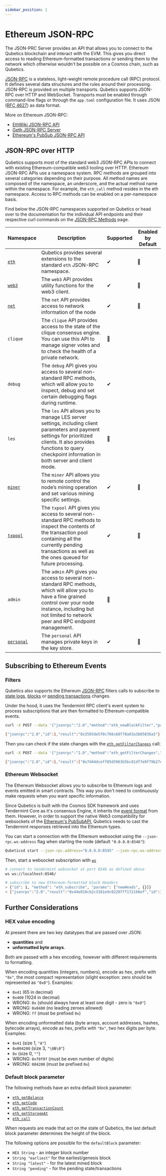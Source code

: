 ```yaml
---
sidebar_position: 1
---
```


# Ethereum JSON-RPC

The JSON-PRC Server provides an API that allows you to connect to the Qubetics blockchain and interact with the EVM. This
gives you direct access to reading Ethereum-formatted transactions or sending them to the network which otherwise
wouldn't be possible on a Cosmos chain, such as Qubetics.

[JSON-RPC](http://www.jsonrpc.org/specification) is a stateless, light-weight remote procedure call (RPC) protocol. It
defines several data structures and the rules around their processing. JSON-RPC is provided on multiple transports.
Qubetics supports JSON-RPC over HTTP and WebSocket. Transports must be enabled through command-line flags or through the
`app.toml` configuration file. It uses JSON ([RFC 4627](https://www.ietf.org/rfc/rfc4627.txt)) as data format.

More on Ethereum JSON-RPC:

- [EthWiki JSON-RPC API](https://eth.wiki/json-rpc/API)
- [Geth JSON-RPC Server](https://geth.ethereum.org/docs/interacting-with-geth/rpc)
- [Ethereum's PubSub JSON-RPC API](https://geth.ethereum.org/docs/interacting-with-geth/rpc/pubsub)


## JSON-RPC over HTTP

Qubetics supports most of the standard web3 JSON-RPC APIs to connect with existing Ethereum-compatible web3 tooling over
HTTP. Ethereum JSON-RPC APIs use a namespace system. RPC methods are grouped into several categories depending on
their purpose. All method names are composed of the namespace, an underscore, and the actual method name within
the namespace. For example, the `eth_call` method resides in the eth namespace. Access to RPC methods can be enabled
on a per-namespace basis.

Find below the JSON-RPC namespaces supported on Qubetics or head over to the documentation for the individual API endpoints
and their respective curl commands on the [JSON-RPC Methods](./methods.md) page.

| Namespace                                                  | Description                                                                                                                                                                                                                  | Supported | Enabled by Default |
| ---------------------------------------------------------- | ---------------------------------------------------------------------------------------------------------------------------------------------------------------------------------------------------------------------------- | --------- | ------------------ |
| [`eth`](./ethereum-json-rpc/methods#eth-methods)           | Qubetics provides several extensions to the standard `eth` JSON-RPC namespace.                                                                                                                                                  | ✔         | 🚫                  |
| [`web3`](./ethereum-json-rpc/methods#web3-methods)         | The `web3` API provides utility functions for the web3 client.                                                                                                                                                               | ✔         | 🚫                  |
| [`net`](./ethereum-json-rpc/methods#net-methods)           | The `net` API provides access to network information of the node                                                                                                                                                             | ✔         | 🚫                  |
| `clique`                                                   | The `clique` API provides access to the state of the clique consensus engine. You can use this API to manage signer votes and to check the health of a private network.                                                      | 🚫         |                    |
| `debug`                                                    | The `debug` API gives you access to several non-standard RPC methods, which will allow you to inspect, debug and set certain debugging flags during runtime.                                                                 | ✔         |                    |
| `les`                                                      | The `les` API allows you to manage LES server settings, including client parameters and payment settings for prioritized clients. It also provides functions to query checkpoint information in both server and client mode. | 🚫         |                    |
| [`miner`](./ethereum-json-rpc/methods#miner-methods)       | The `miner` API allows you to remote control the node’s mining operation and set various mining specific settings.                                                                                                           | ✔         | 🚫                  |
| [`txpool`](./ethereum-json-rpc/methods#txpool-methods)     | The `txpool` API gives you access to several non-standard RPC methods to inspect the contents of the transaction pool containing all the currently pending transactions as well as the ones queued for future processing.    | ✔         | 🚫                  |
| `admin`                                                    | The `admin` API gives you access to several non-standard RPC methods, which will allow you to have a fine grained control over your node instance, including but not limited to network peer and RPC endpoint management.    | 🚫         |                    |
| [`personal`](./ethereum-json-rpc/methods#personal-methods) | The `personal` API manages private keys in the key store.                                                                                                                                                                    | ✔         | 🚫                  |

## Subscribing to Ethereum Events

### Filters

Qubetics also supports the Ethereum [JSON-RPC](./ethereum-json-rpc/methods) filters calls to
subscribe to [state logs](https://eth.wiki/json-rpc/API#eth_newfilter),
[blocks](https://eth.wiki/json-rpc/API#eth_newblockfilter) or [pending transactions](https://eth.wiki/json-rpc/API#eth_newpendingtransactionfilter)
changes.

Under the hood, it uses the Tendermint RPC client's event system to process subscriptions that are
then formatted to Ethereum-compatible events.

```bash
curl -X POST --data '{"jsonrpc":"2.0","method":"eth_newBlockFilter","params":[],"id":1}' -H "Content-Type: application/json" http://localhost:8545

{"jsonrpc":"2.0","id":1,"result":"0x3503de5f0c766c68f78a03a3b05036a5"}
```

Then you can check if the state changes with the [`eth_getFilterChanges`](https://eth.wiki/json-rpc/API#eth_getfilterchanges)
call:

```bash
curl -X POST --data '{"jsonrpc":"2.0","method":"eth_getFilterChanges","params":["0x3503de5f0c766c68f78a03a3b05036a5"],"id":1}' -H "Content-Type: application/json" http://localhost:8545

{"jsonrpc":"2.0","id":1,"result":["0x7d44dceff05d5963b5bc81df7e9f79b27e777b0a03a6feca09f3447b99c6fa71","0x3961e4050c27ce0145d375255b3cb829a5b4e795ac475c05a219b3733723d376","0xd7a497f95167d63e6feca70f344d9f6e843d097b62729b8f43bdcd5febf142ab","0x55d80a4ba6ef54f2a8c0b99589d017b810ed13a1fda6a111e1b87725bc8ceb0e","0x9e8b92c17280dd05f2562af6eea3285181c562ebf41fc758527d4c30364bcbc4","0x7353a4b9d6b35c9eafeccaf9722dd293c46ae2ffd4093b2367165c3620a0c7c9","0x026d91bda61c8789c59632c349b38fd7e7557e6b598b94879654a644cfa75f30","0x73e3245d4ddc3bba48fa67633f9993c6e11728a36401fa1206437f8be94ef1d3"]}
```

### Ethereum Websocket

The Ethereum Websocket allows you to subscribe to Ethereum logs and events emitted in smart contracts. This way you
don't need to continuously make requests when you want specific information.

Since Qubetics is built with the Cosmos SDK framework and uses Tendermint Core as it's consensus Engine, it inherits the
[event format](./tendermint-rpc#subscribing-to-cosmos-and-tendermint-events) from them. However, in order to support the
native Web3 compatibility for websockets of the [Ethereum's PubSubAPI](https://geth.ethereum.org/docs/interacting-with-geth/rpc/pubsub),
Qubetics needs to cast the Tendermint
responses retrieved into the Ethereum types.

You can start a connection with the Ethereum websocket using the `--json-rpc.ws-address` flag when starting
the node (default `"0.0.0.0:8546"`):

```bash
Qubeticsd start --json-rpc.address="0.0.0.0:8545" --json-rpc.ws-address="0.0.0.0:8546" --json-rpc.api="eth,web3,net,txpool,debug" --json-rpc.enable
```

Then, start a websocket subscription with [`ws`](https://github.com/hashrocket/ws)

```bash
# connect to tendermint websocket at port 8546 as defined above
ws ws://localhost:8546/

# subscribe to new Ethereum-formatted block Headers
> {"id": 1, "method": "eth_subscribe", "params": ["newHeads", {}]}
< {"jsonrpc":"2.0","result":"0x44e010cb2c3161e9c02207ff172166ef","id":1}
```

## Further Considerations

### HEX value encoding

At present there are two key datatypes that are passed over JSON:

* **quantities** and
* **unformatted byte arrays**.

Both are passed with a hex encoding, however with different requirements to formatting.

When encoding quantities (integers, numbers), encode as hex, prefix with `"0x"`, the most compact representation (slight
exception: zero should be represented as `"0x0"`). Examples:

- `0x41` (65 in decimal)
- `0x400` (1024 in decimal)
- WRONG: `0x` (should always have at least one digit - zero is `"0x0"`)
- WRONG: `0x0400` (no leading zeroes allowed)
- WRONG: `ff` (must be prefixed `0x`)

When encoding unformatted data (byte arrays, account addresses, hashes, bytecode arrays), encode as hex, prefix with `"0x"`,
two hex digits per byte. Examples:

- `0x41` (size 1, `"A"`)
- `0x004200` (size 3, `"\0B\0"`)
- `0x` (size 0, `""`)
- WRONG: `0xf0f0f` (must be even number of digits)
- WRONG: `004200` (must be prefixed `0x`)

### Default block parameter

The following methods have an extra default block parameter:

- [`eth_getBalance`](./ethereum-json-rpc/methods#eth_getbalance)
- [`eth_getCode`](./ethereum-json-rpc/methods#eth_getcode)
- [`eth_getTransactionCount`](./ethereum-json-rpc/methods#eth_gettransactioncount)
- [`eth_getStorageAt`](./ethereum-json-rpc/methods#eth_getstorageat)
- [`eth_call`](./ethereum-json-rpc/methods#eth_call)

When requests are made that act on the state of Qubetics, the last default block parameter determines the height of the block.

The following options are possible for the `defaultBlock` parameter:

- `HEX String` - an integer block number
- `String "earliest"` for the earliest/genesis block
- `String "latest"` - for the latest mined block
- `String "pending"` - for the pending state/transactions
